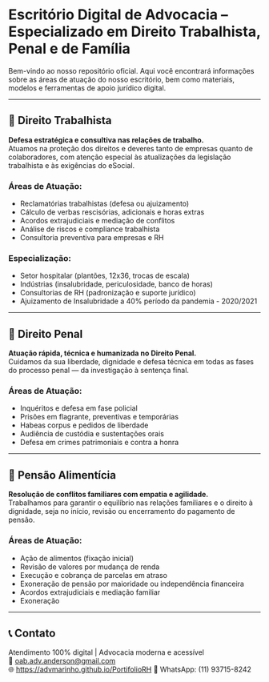 # Escritório Digital de Advocacia – Especializado em Direito Trabalhista, Penal e de Família

Bem-vindo ao nosso repositório oficial. Aqui você encontrará informações sobre as áreas de atuação do nosso escritório, bem como materiais, modelos e ferramentas de apoio jurídico digital.

---

## 📁 Direito Trabalhista

**Defesa estratégica e consultiva nas relações de trabalho.**  
Atuamos na proteção dos direitos e deveres tanto de empresas quanto de colaboradores, com atenção especial às atualizações da legislação trabalhista e às exigências do eSocial.

### Áreas de Atuação:
- Reclamatórias trabalhistas (defesa ou ajuizamento)
- Cálculo de verbas rescisórias, adicionais e horas extras
- Acordos extrajudiciais e mediação de conflitos
- Análise de riscos e compliance trabalhista
- Consultoria preventiva para empresas e RH

### Especialização:
- Setor hospitalar (plantões, 12x36, trocas de escala)
- Indústrias (insalubridade, periculosidade, banco de horas)
- Consultorias de RH (padronização e suporte jurídico)
- Ajuizamento de Insalubridade a 40% período da pandemia - 2020/2021

---

## 📁 Direito Penal

**Atuação rápida, técnica e humanizada no Direito Penal.**  
Cuidamos da sua liberdade, dignidade e defesa técnica em todas as fases do processo penal — da investigação à sentença final.

### Áreas de Atuação:
- Inquéritos e defesa em fase policial
- Prisões em flagrante, preventivas e temporárias
- Habeas corpus e pedidos de liberdade
- Audiência de custódia e sustentações orais
- Defesa em crimes patrimoniais e contra a honra

---

## 📁 Pensão Alimentícia

**Resolução de conflitos familiares com empatia e agilidade.**  
Trabalhamos para garantir o equilíbrio nas relações familiares e o direito à dignidade, seja no início, revisão ou encerramento do pagamento de pensão.

### Áreas de Atuação:
- Ação de alimentos (fixação inicial)
- Revisão de valores por mudança de renda
- Execução e cobrança de parcelas em atraso
- Exoneração de pensão por maioridade ou independência financeira
- Acordos extrajudiciais e mediação familiar
- Exoneração

---

## 📞 Contato

Atendimento 100% digital | Advocacia moderna e acessível  
📧 oab.adv.anderson@gmail.com  
🌐 https://advmarinho.github.io/PortifolioRH
📱 WhatsApp: (11) 93715-8242
